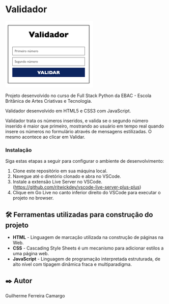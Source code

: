 # Validador

<img src="assets/validador.png">

Projeto desenvolvido no curso de Full Stack Python da EBAC - Escola Britânica de Artes Criativas e Tecnologia.

Validador desenvolvido em HTML5 e CSS3 com JavaScript.

Validador trata os números inseridos, e valida se o segundo número inserido é maior que primeiro, mostrando ao usuário
em tempo real quando insere os números no formulário através de mensagens estilizadas. O mesmo acontece ao clicar em
Validar.

### Instalação

Siga estas etapas a seguir para configurar o ambiente de desenvolvimento:

1. Clone este repositório em sua máquina local.
2. Navegue até o diretório clonado e abra no VSCode.
3. Instale a extensão Live Server no VSCode. (https://github.com/ritwickdey/vscode-live-server-plus-plus)
4. Clique em Go Live no canto inferior direito do VSCode para executar o projeto no browser.

## 🛠️ Ferramentas utilizadas para construção do projeto

* **HTML** - Linguagem de marcação utilizada na construção de páginas na Web.
* **CSS** - Cascading Style Sheets é um mecanismo para adicionar estilos a uma página web.
* **JavaScript** - Linguagem de programação interpretada estruturada, de alto nível com tipagem dinâmica fraca e multiparadigma.

## ✒️ Autor

Guilherme Ferreira Camargo
